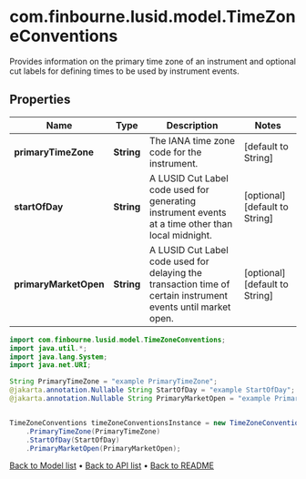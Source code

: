 # com.finbourne.lusid.model.TimeZoneConventions
Provides information on the primary time zone of an instrument and optional cut labels  for defining times to be used by instrument events.

## Properties

Name | Type | Description | Notes
------------ | ------------- | ------------- | -------------
**primaryTimeZone** | **String** | The IANA time zone code for the instrument. | [default to String]
**startOfDay** | **String** | A LUSID Cut Label code used for generating instrument events at a time other than local midnight. | [optional] [default to String]
**primaryMarketOpen** | **String** | A LUSID Cut Label code used for delaying the transaction time of certain instrument events until market open. | [optional] [default to String]

```java
import com.finbourne.lusid.model.TimeZoneConventions;
import java.util.*;
import java.lang.System;
import java.net.URI;

String PrimaryTimeZone = "example PrimaryTimeZone";
@jakarta.annotation.Nullable String StartOfDay = "example StartOfDay";
@jakarta.annotation.Nullable String PrimaryMarketOpen = "example PrimaryMarketOpen";


TimeZoneConventions timeZoneConventionsInstance = new TimeZoneConventions()
    .PrimaryTimeZone(PrimaryTimeZone)
    .StartOfDay(StartOfDay)
    .PrimaryMarketOpen(PrimaryMarketOpen);
```


[Back to Model list](../README.md#documentation-for-models) &#8226; [Back to API list](../README.md#documentation-for-api-endpoints) &#8226; [Back to README](../README.md)
